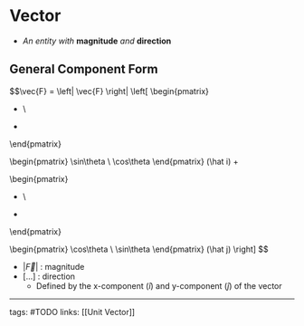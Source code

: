 # Vector
- *An entity with* **magnitude** *and* **direction**

## General Component Form
$$\vec{F} = \left| \vec{F} \right| \left[ 
\begin{pmatrix}
+ \\
-
\end{pmatrix}

\begin{pmatrix}
\sin\theta \\
\cos\theta
\end{pmatrix}
(\hat i) +

\begin{pmatrix}
+ \\
-
\end{pmatrix}

\begin{pmatrix}
\cos\theta \\
\sin\theta
\end{pmatrix}
(\hat j)
\right] $$

- $\left|\vec{F}\right|$ : magnitude
- $\left[...\right]$ : direction
	- Defined by the x-component ($\hat i$) and y-component ($\hat j$) of the vector

---
tags: #TODO
links: [[Unit Vector]]